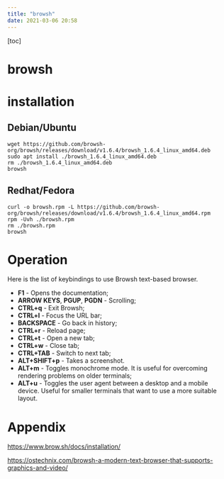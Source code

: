```yaml
---
title: "browsh"
date: 2021-03-06 20:58
---
```

[toc]



# browsh



# installation



## Debian/Ubuntu

```
wget https://github.com/browsh-org/browsh/releases/download/v1.6.4/browsh_1.6.4_linux_amd64.deb
sudo apt install ./browsh_1.6.4_linux_amd64.deb
rm ./browsh_1.6.4_linux_amd64.deb
browsh
```



## Redhat/Fedora

```
curl -o browsh.rpm -L https://github.com/browsh-org/browsh/releases/download/v1.6.4/browsh_1.6.4_linux_amd64.rpm
rpm -Uvh ./browsh.rpm
rm ./browsh.rpm
browsh
```







# Operation

Here is the list of keybindings to use Browsh text-based browser.

- **F1** - Opens the documentation;
- **ARROW KEYS**, **PGUP**, **PGDN** - Scrolling;
- **CTRL+q** - Exit Browsh;
- **CTRL+l** - Focus the URL bar;
- **BACKSPACE** - Go back in history;
- **CTRL+r** - Reload page;
- **CTRL+t** - Open a new tab;
- **CTRL+w** - Close tab;
- **CTRL+TAB** - Switch to next tab;
- **ALT+SHIFT+p** - Takes a screenshot.
- **ALT+m** - Toggles monochrome mode. It is useful for overcoming rendering problems on older terminals;
- **ALT+u** - Toggles the user agent between a desktop and a mobile device. Useful for smaller terminals that want to use a more suitable layout.



# Appendix

https://www.brow.sh/docs/installation/

https://ostechnix.com/browsh-a-modern-text-browser-that-supports-graphics-and-video/

